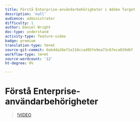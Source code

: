 ```yaml
---
title: Förstå Enterprise-användarbehörigheter i Adobe Target
description: 'null'
audience: administrator
difficulty: 1
author: Daniel Wright
doc-type: understand
activity-type: feature-video
badge: premium
translation-type: tm+mt
source-git-commit: 6ebdda26ef1e210cca495fe9ea73c67eca039d6f
workflow-type: tm+mt
source-wordcount: '12'
ht-degree: 0%

---
```



# Förstå Enterprise-användarbehörigheter

>[!VIDEO](https://video.tv.adobe.com/v/19042/?quality=12)